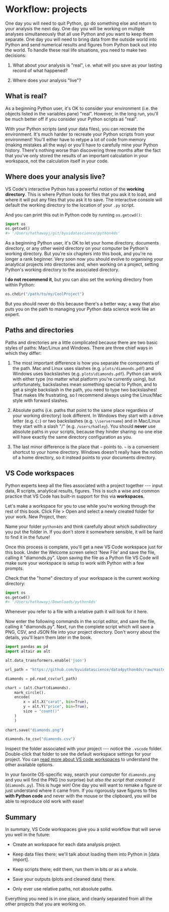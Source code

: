 # Workflow: projects

One day you will need to quit Python, go do something else and return to your analysis the next day. One day you will be working on multiple analyses simultaneously that all use Python and you want to keep them separate. One day you will need to bring data from the outside world into Python and send numerical results and figures from Python back out into the world. To handle these real life situations, you need to make two decisions:

1.  What about your analysis is "real", i.e. what will you save as your 
    lasting record of what happened?

1.  Where does your analysis "live"?

## What is real?

As a beginning Python user, it's OK to consider your environment (i.e. the objects listed in the variables pane) "real". However, in the long run, you'll be much better off if you consider your Python scripts as "real". 

With your Python scripts (and your data files), you can recreate the environment. It's much harder to recreate your Python scripts from your environment! You'll either have to retype a lot of code from memory (making mistakes all the way) or you'll have to carefully mine your Python history. There's nothing worse than discovering three months after the fact that you've only stored the results of an important calculation in your workspace, not the calculation itself in your code. 

## Where does your analysis live?

VS Code's interactive Python has a powerful notion of the __working directory__. This is where Python looks for files that you ask it to load, and where it will put any files that you ask it to save. The interactive console will default the working directory to the location of your `.py` script.

And you can print this out in Python code by running `os.getcwd()`:


```python
import os
os.getcwd()
#> '/Users/hathawayj/git/byuidatascience/python4ds'
```

As a beginning Python user, it's OK to let your home directory, documents directory, or any other weird directory on your computer be Python's working directory. But you're six chapters into this book, and you're no longer a rank beginner. Very soon now you should evolve to organising your analytical projects into directories and, when working on a project, setting Python's working directory to the associated directory.

__I do not recommend it__, but you can also set the working directory from within Python:


```python
os.chdir("/path/to/my/CoolProject")
```

But you should never do this because there's a better way; a way that also puts you on the path to managing your Python data science work like an expert.

## Paths and directories

Paths and directories are a little complicated because there are two basic styles of paths: Mac/Linux and Windows. There are three chief ways in which they differ:

1.  The most important difference is how you separate the components of the
    path. Mac and Linux uses slashes (e.g. `plots/diamonds.pdf`) and Windows
    uses backslashes (e.g. `plots\diamonds.pdf`). Python can work with either type
    (no matter what platform you're currently using), but unfortunately, 
    backslashes mean something special to Python, and to get a single backslash 
    in the path, you need to type two backslashes! That makes life frustrating, 
    so I recommend always using the Linux/Mac style with forward slashes.

1.  Absolute paths (i.e. paths that point to the same place regardless of 
    your working directory) look different. In Windows they start with a drive
    letter (e.g. `C:`) or two backslashes (e.g. `\\servername`) and in
    Mac/Linux they start with a slash "/" (e.g. `/users/hadley`). You should
    __never__ use absolute paths in your scripts, because they hinder sharing: 
    no one else will have exactly the same directory configuration as you.

1.  The last minor difference is the place that `~` points to. `~` is a
    convenient shortcut to your home directory. Windows doesn't really have 
    the notion of a home directory, so it instead points to your documents
    directory.

## VS Code workspaces

Python experts keep all the files associated with a project together --- input data, R scripts, analytical results, figures. This is such a wise and common practice that VS Code has built-in support for this via __workspaces__.

Let's make a workspace for you to use while you're working through the rest of this book. Click File > Open and select a newly created folder for your work. New Project, then:

Name your folder `python4ds` and think carefully about which _subdirectory_ you put the folder in. If you don't store it somewhere sensible, it will be hard to find it in the future!

Once this process is complete, you'll get a new VS Code workspace just for this book. Under the Welcome screen select 'New File' and save the file, calling it "diamonds.py". Upon saving the file as a Python file VS Code will make sure your workspace is setup to work with Python with a few prompts.

Check that the "home" directory of your workspace is the current working directory:


```python
import os
os.getcwd()
#> '/Users/hathawayj/Downloads/python4ds'
```

Whenever you refer to a file with a relative path it will look for it here. 

Now enter the following commands in the script editor, and save the file, calling it "diamonds.py". Next, run the complete script which will save a PNG, CSV, and JSON file into your project directory. Don't worry about the details, you'll learn them later in the book.


```python
import pandas as pd 
import altair as alt 

alt.data_transformers.enable('json')

url_path = "https://github.com/byuidatascience/data4python4ds/raw/master/data-raw/diamonds/diamonds.csv"

diamonds = pd.read_csv(url_path)

chart = (alt.Chart(diamonds).
    mark_circle().
    encode(
        x = alt.X("carat", bin=True),
        y = alt.Y("price", bin=True),
        size = "count()"
    )
    )
    
chart.save("diamonds.png")

diamonds.to_csv("diamonds.csv")

```

Inspect the folder associated with your project --- notice the `.vscode` folder. Double-click that folder to see the default workspace settings for your project. You can [read more about VS code workspaces](https://code.visualstudio.com/docs/editor/multi-root-workspaces) to understand the other available options. 

In your favorite OS-specific way, search your computer for `diamonds.png` and you will find the PNG (no surprise) but _also the script that created it_ (`diamonds.py`). This is huge win! One day you will want to remake a figure or just understand where it came from. If you rigorously save figures to files __with Python code__ and never with the mouse or the clipboard, you will be able to reproduce old work with ease!

## Summary

In summary, VS Code workspaces give you a solid workflow that will serve you well in the future:

* Create an workspace for each data analysis project. 

* Keep data files there; we'll talk about loading them into Python in 
  [data import].

* Keep scripts there; edit them, run them in bits or as a whole.

* Save your outputs (plots and cleaned data) there.

* Only ever use relative paths, not absolute paths.

Everything you need is in one place, and cleanly separated from all the other projects that you are working on.
